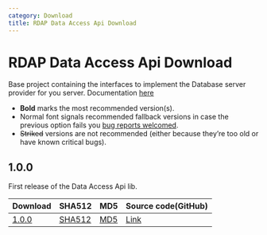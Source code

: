 ```yaml
---
category: Download
title: RDAP Data Access Api Download
---
```


# RDAP Data Access Api Download

Base project containing the interfaces to implement the Database server provider for you server.
Documentation [here](data-access-layer.html)

- **Bold** marks the most recommended version(s).  
- Normal font signals recommended fallback versions in case the previous option fails you [bug reports welcomed](https://github.com/NICMx/rdap-data-access-api/issues).  
- ~~Striked~~ versions are not recommended (either because they’re too old or have known critical bugs).  

## 1.0.0

First release of the Data Access Api lib.

|Download |SHA512    |MD5    |Source code(GitHub)|
|:--------|:---------|:------|:---------|
|[1.0.0](https://github.com/NICMx/releases/raw/master/RedDog/rdap-data-access-api-1.0.jar)|[SHA512](https://github.com/NICMx/releases/raw/master/RedDog/rdap-data-access-api-1.0.sha)|[MD5](https://github.com/NICMx/releases/raw/master/RedDog/rdap-data-access-api-1.0.md5)|[Link](https://github.com/NICMx/rdap-data-access-api)|

